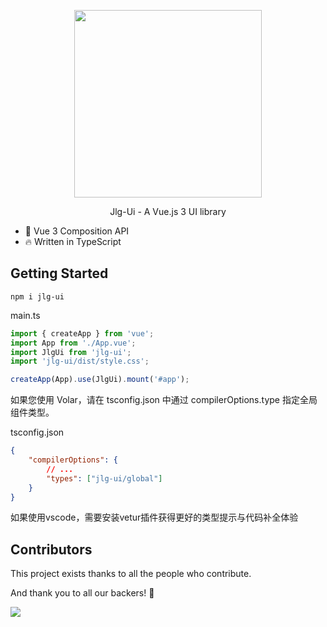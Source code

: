 <p align="center">
  <img width="300px" src="http://www.jinliugu.com/images/logo_2.png">
</p>

<p align="center">Jlg-Ui - A Vue.js 3 UI library</p>

- 💪 Vue 3 Composition API
- 🔥 Written in TypeScript

## Getting Started

`npm i jlg-ui`

main.ts

```ts
import { createApp } from 'vue';
import App from './App.vue';
import JlgUi from 'jlg-ui';
import 'jlg-ui/dist/style.css';

createApp(App).use(JlgUi).mount('#app');
```

如果您使用 Volar，请在 tsconfig.json 中通过 compilerOptions.type 指定全局组件类型。

tsconfig.json

```json
{
	"compilerOptions": {
		// ...
		"types": ["jlg-ui/global"]
	}
}
```

如果使用vscode，需要安装vetur插件获得更好的类型提示与代码补全体验

## Contributors

This project exists thanks to all the people who contribute.

And thank you to all our backers! 🙏

<a href="https://github.com/1765659336/jlg-ui/graphs/contributors">
  <img src="https://contrib.rocks/image?repo=1765659336/jlg-ui" />
</a>
